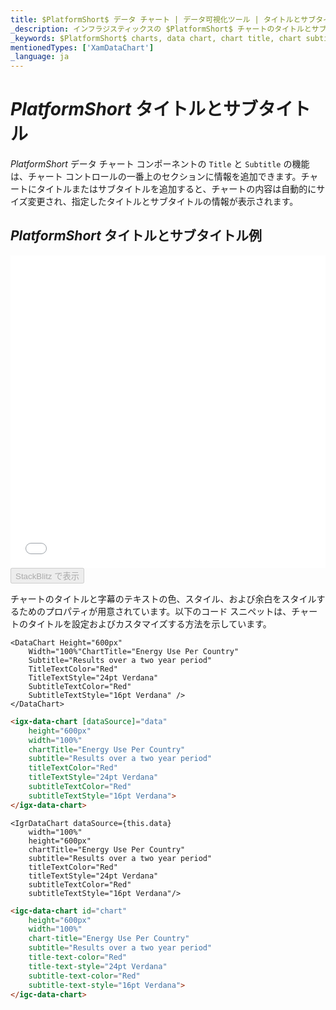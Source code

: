 ```yaml
---
title: $PlatformShort$ データ チャート | データ可視化ツール | タイトルとサブタイトル | インフラジスティックス
_description: インフラジスティックスの $PlatformShort$ チャートのタイトルとサブタイトルを使用して、上部セクションに情報を追加します。$ProductName$ グラフのタイトルとサブタイトル機能をお試しください!
_keywords: $PlatformShort$ charts, data chart, chart title, chart subtitle, $ProductName$, Infragistics, $PlatformShort$ チャート, データ チャート, チャート サブタイトル, インフラジスティックス
mentionedTypes: ['XamDataChart']
_language: ja
---
```

# $PlatformShort$ タイトルとサブタイトル

$PlatformShort$ データ チャート コンポーネントの `Title` と `Subtitle` の機能は、チャート コントロールの一番上のセクションに情報を追加できます。チャートにタイトルまたはサブタイトルを追加すると、チャートの内容は自動的にサイズ変更され、指定したタイトルとサブタイトルの情報が表示されます。

## $PlatformShort$ タイトルとサブタイトル例

<div class="sample-container loading" style="height: 500px">
    <iframe id="data-chart-chart-titles-iframe" src='{environment:dvDemosBaseUrl}/charts/data-chart-chart-titles' width="100%" height="100%" seamless frameBorder="0" onload="onXPlatSampleIframeContentLoaded(this);"></iframe>
</div>
<div>
    <button data-localize="stackblitz" disabled class="stackblitz-btn" data-iframe-id="data-chart-chart-titles-iframe" data-demos-base-url="{environment:dvDemosBaseUrl}">StackBlitz で表示
    </button>
<sample-button src="charts/data-chart/chart-titles"></sample-button>

</div>

<div class="divider--half"></div>

チャートのタイトルと字幕のテキストの色、スタイル、および余白をスタイルするためのプロパティが用意されています。以下のコード スニペットは、チャートのタイトルを設定およびカスタマイズする方法を示しています。

```razor
<DataChart Height="600px" 
    Width="100%"ChartTitle="Energy Use Per Country"
    Subtitle="Results over a two year period"
    TitleTextColor="Red"
    TitleTextStyle="24pt Verdana"
    SubtitleTextColor="Red"
    SubtitleTextStyle="16pt Verdana" />
</DataChart>
```

```html
<igx-data-chart [dataSource]="data"
    height="600px"
    width="100%"
    chartTitle="Energy Use Per Country"
    subtitle="Results over a two year period"
    titleTextColor="Red"
    titleTextStyle="24pt Verdana"
    subtitleTextColor="Red"
    subtitleTextStyle="16pt Verdana">
</igx-data-chart>
```

```tsx
<IgrDataChart dataSource={this.data}
    width="100%"
    height="600px"
    chartTitle="Energy Use Per Country"
    subtitle="Results over a two year period"
    titleTextColor="Red"
    titleTextStyle="24pt Verdana"
    subtitleTextColor="Red"
    subtitleTextStyle="16pt Verdana"/>
```

```html
<igc-data-chart id="chart"
    height="600px"
    width="100%"
    chart-title="Energy Use Per Country"
    subtitle="Results over a two year period"
    title-text-color="Red"
    title-text-style="24pt Verdana"
    subtitle-text-color="Red"
    subtitle-text-style="16pt Verdana">
</igc-data-chart>
```